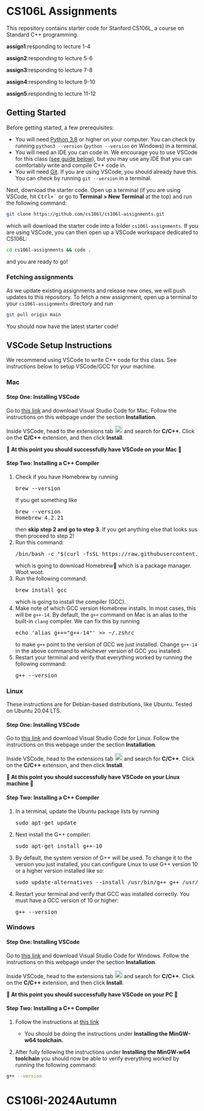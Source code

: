 # CS106L Assignments 

This repository contains starter code for Stanford CS106L, a course on Standard C++ programming.

**assign1**:responding to lecture 1-4

**assign2**:responding to lecture 5-6

**assign3**:responding to lecture 7-8

**assign4**:responding to lecture 9-10

**assign5**:responding to lecture 11-12

## Getting Started

Before getting started, a few prerequisites:

* You will need [Python 3.8](https://www.python.org/downloads/) or higher on your computer. You can check by running `python3 --version` (`python --version` on Windows) in a terminal.
* You will need an IDE you can code in. We encourage you to use VSCode for this class ([see guide below](#vscode-setup-instructions)), but you may use any IDE that you can comfortably write and compile C++ code in.
* You will need [Git](https://git-scm.com/). If you are using VSCode, you should already have this. You can check by running `git --version` in a terminal.

Next, download the starter code. Open up a terminal (if you are using VSCode, hit <kbd>Ctrl+\`</kbd> or go to **Terminal > New Terminal** at the top) and run the following command:

```sh
git clone https://github.com/cs106l/cs106l-assignments.git
```

which will download the starter code into a folder `cs106l-assignments`. If you are using VSCode, you can then open up a VSCode workspace dedicated to CS106L:

```sh
cd cs106l-assignments && code .
```

and you are ready to go!

### Fetching assignments

As we update existing assignments and release new ones, we will push updates to this repository. To fetch a new assignment, open up a terminal to your `cs106l-assignments` directory and run

```sh
git pull origin main
```

You should now have the latest starter code!

## VSCode Setup Instructions

We recommend using VSCode to write C++ code for this class. See instructions below to setup VSCode/GCC for your machine.

### Mac

#### Step One: Installing VSCode

Go to [this link](https://code.visualstudio.com/docs/setup/mac)
and download Visual Studio Code for Mac. Follow the instructions on this webpage under the
section **Installation**.

Inside VSCode, head to the extensions tab <img src="docs/vscode-extensions.png" display="inline" height="20px"></img> and search for **C/C++**. Click on the **C/C++** extension, and then click **Install**.

<b> 🥳 At this point you should successfully have VSCode on your Mac 👏 </b>

#### Step Two: Installing a C++ Compiler

<ol>
  <li>
    Check if you have Homebrew by running 
    <pre lang="sh">brew --version</pre>
    If you get something like
    <pre lang="sh">
brew --version
Homebrew 4.2.21</pre>
    then <b>skip step 2 and go to step 3.</b> If you get anything else that looks sus then proceed to step 2!
  </li>
  <li>
    Run this command:
    <pre lang="sh">/bin/bash -c "$(curl -fsSL https://raw.githubusercontent.com/Homebrew/install/HEAD/install.sh)"</pre>
    which is going to download Homebrew🍺 which is a package manager. Woot woot.
  </li>
  <li>
    Run the following command:
    <pre lang="sh">brew install gcc</pre>
    which is going to install the compiler (GCC).
  </li>
  <li>
    Make note of which GCC version Homebrew installs. In most cases, this will be <code>g++-14</code>. 
    By default, the <code>g++</code> command on Mac is an alias to the built-in <code>clang</code> compiler. We can fix this by running <pre lang="sh">echo 'alias g++="g++-14"' >> ~/.zshrc</pre> to make <code>g++</code> point to the version of GCC we just installed. Change <code>g++-14</code> in the above command to whichever version of GCC you installed.
  <li>
    Restart your terminal and verify that everything worked by running the following command:
    <pre lang="sh">g++ --version</pre>
  </li>
</ol>

### Linux

These instructions are for Debian-based distributions, like Ubuntu. Tested on Ubuntu 20.04 LTS.

#### Step One: Installing VSCode

Go to [this link](https://code.visualstudio.com/docs/setup/linux)
and download Visual Studio Code for Linux. Follow the instructions on this webpage under the section **Installation**.

Inside VSCode, head to the extensions tab <img src="docs/vscode-extensions.png" display="inline" height="20px"></img> and search for **C/C++**. Click on the **C/C++** extension, and then click **Install**.

<b> 🥳 At this point you should successfully have VSCode on your Linux machine 👏 </b>

#### Step Two: Installing a C++ Compiler

<ol>
  <li>In a terminal, update the Ubuntu package lists by running <pre lang="sh">sudo apt-get update</pre></li>
  <li>Next install the G++ compiler: <pre lang="sh">sudo apt-get install g++-10</pre></li>
  <li>By default, the system version of G++ will be used. To change it to the version you just installed, you can configure Linux to use G++ version 10 or a higher version installed like so: <pre lang="sh">sudo update-alternatives --install /usr/bin/g++ g++ /usr/bin/g++-10 10</pre></li>
  <li>Restart your terminal and verify that GCC was installed correctly. You must have a GCC version of 10 or higher: <pre lang="sh">g++ --version</pre></li>
</ol>


### Windows

#### Step One: Installing VSCode

Go to [this link](https://code.visualstudio.com/docs/setup/windows)
and download Visual Studio Code for Windows. Follow the instructions on this webpage under the
section **Installation**.

Inside VSCode, head to the extensions tab <img src="docs/vscode-extensions.png" display="inline" height="20px"></img> and search for **C/C++**. Click on the **C/C++** extension, and then click **Install**.

<b> 🥳 At this point you should successfully have VSCode on your PC 👏 </b>

#### Step Two: Installing a C++ Compiler

1. Follow the instructions at [this link](https://code.visualstudio.com/docs/cpp/config-mingw)
    * You should be doing the instructions under **Installing the
MinGW-w64 toolchain.**

2. After fully following the instructions under **Installing the
MinGW-w64 toolchain** you should now be able to verify
everything worked by running the following command:

```sh
g++ --version
```
# CS106I-2024Autumn
